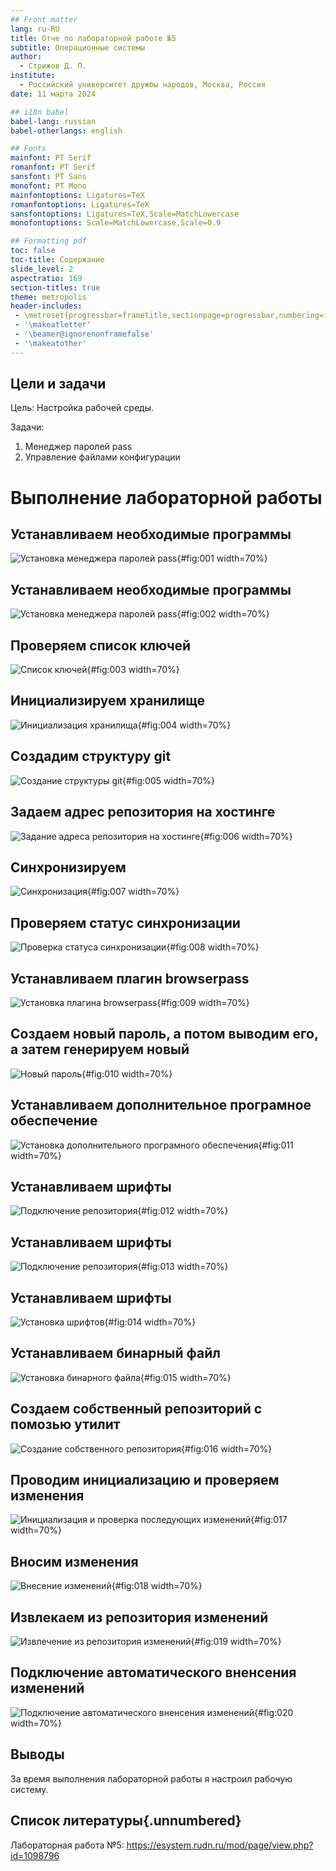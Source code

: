 ```yaml
---
## Front matter
lang: ru-RU
title: Отче по лабораторной работе №5
subtitle: Операционные системы
author:
  - Стрижов Д. П.
institute:
  - Российский университет дружбы народов, Москва, Россия
date: 11 марта 2024

## i18n babel
babel-lang: russian
babel-otherlangs: english

## Fonts
mainfont: PT Serif
romanfont: PT Serif
sansfont: PT Sans
monofont: PT Mono
mainfontoptions: Ligatures=TeX
romanfontoptions: Ligatures=TeX
sansfontoptions: Ligatures=TeX,Scale=MatchLowercase
monofontoptions: Scale=MatchLowercase,Scale=0.9

## Formatting pdf
toc: false
toc-title: Содержание
slide_level: 2
aspectratio: 169
section-titles: true
theme: metropolis
header-includes:
 - \metroset{progressbar=frametitle,sectionpage=progressbar,numbering=fraction}
 - '\makeatletter'
 - '\beamer@ignorenonframefalse'
 - '\makeatother'
---
```


## Цели и задачи

Цель: Настройка рабочей среды.

Задачи:

1. Менеджер паролей pass
2. Управление файлами конфигурации 

# Выполнение лабораторной работы

## Устанавливаем необходимые программы 

![Установка менеджера паролей pass](image/1.png){#fig:001 width=70%}

## Устанавливаем необходимые программы 

![Установка менеджера паролей pass](image/2.png){#fig:002 width=70%}

## Проверяем список ключей

![Список ключей](image/3.png){#fig:003 width=70%}

## Инициализируем хранилище 

![Инициализация хранилища](image/4.png){#fig:004 width=70%}

## Создадим структуру git 

![Создание структуры git](image/5.png){#fig:005 width=70%}

## Задаем адрес репозитория на хостинге 

![Задание адреса репозитория на хостинге](image/6.png){#fig:006 width=70%}

## Синхронизируем 

![Синхронизация](image/7.png){#fig:007 width=70%}

## Проверяем статус синхронизации 

![Проверка статуса синхронизации](image/8.png){#fig:008 width=70%}

## Устанавливаем плагин browserpass 

![Установка плагина browserpass](image/9.png){#fig:009 width=70%}

## Создаем новый пароль, а потом выводим его, а затем генерируем новый 

![Новый пароль](image/10.png){#fig:010 width=70%}

## Устанавливаем дополнительное програмное обеспечение 

![Установка дополнительного програмного обеспечения](image/11.png){#fig:011 width=70%}

## Устанавливаем шрифты 

![Подключение репозитория](image/12.png){#fig:012 width=70%}

## Устанавливаем шрифты 

![Подключение репозитория](image/13.png){#fig:013 width=70%}

## Устанавливаем шрифты 

![Установка шрифтов](image/14.png){#fig:014 width=70%}

## Устанавливаем бинарный файл

![Установка бинарного файла](image/15.png){#fig:015 width=70%}

## Создаем собственный репозиторий с помозью утилит 

![Создание собственного репозитория](image/16.png){#fig:016 width=70%}

## Проводим инициализацию и проверяем изменения 

![Инициализация и проверка последующих изменений](image/17.png){#fig:017 width=70%}

## Вносим изменения 

![Внесение изменений](image/18.png){#fig:018 width=70%}

## Извлекаем из репозитория изменений 

![Извлечение из репозитория изменений](image/19.png){#fig:019 width=70%}

## Подключение автоматического вненсения изменений 

![Подключение автоматического вненсения изменений ](image/20.png){#fig:020 width=70%}

## Выводы

За время выполнения лабораторной работы я настроил рабочую систему.

## Список литературы{.unnumbered}

Лабораторная работа №5: https://esystem.rudn.ru/mod/page/view.php?id=1098796